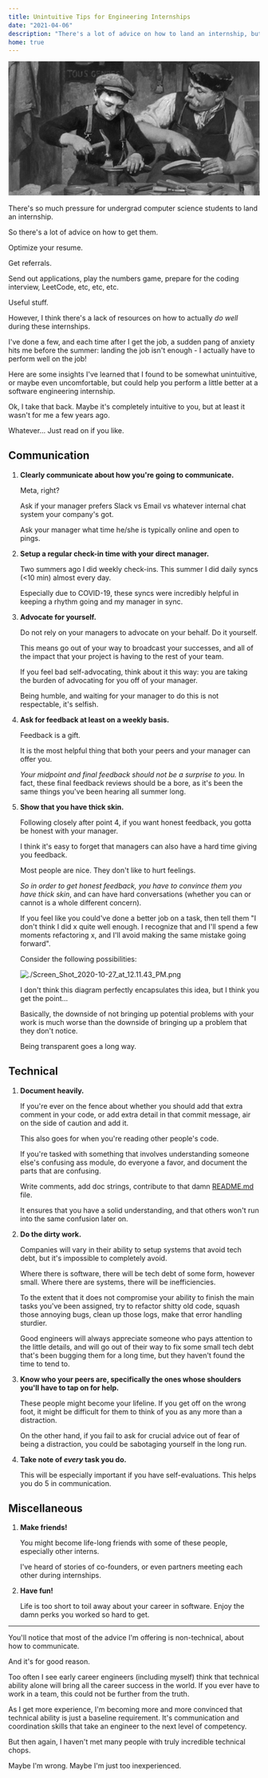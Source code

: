 ```yaml
---
title: Unintuitive Tips for Engineering Internships
date: "2021-04-06"
description: "There's a lot of advice on how to land an internship, but not enough advice on how to perform well on the job itself."
home: true
---
```


![./Screen_Shot_2020-10-27_at_12.11.43_PM.png](./apprentice.jpeg)


There's so much pressure for undergrad computer science students to land an internship.

So there's a lot of advice on how to get them.

Optimize your resume. 

Get referrals.

Send out applications, play the numbers game, prepare for the coding interview, LeetCode, etc, etc, etc. 

Useful stuff.

However, I think there's a lack of resources on how to actually *do well* during these internships.

I've done a few, and each time after I get the job, a sudden pang of anxiety hits me before the summer: landing the job isn't enough - I actually have to perform well on the job!

Here are some insights I've learned that I found to be somewhat unintuitive, or maybe even uncomfortable, but could help you perform a little better at a software engineering internship.

Ok, I take that back. Maybe it's completely intuitive to you, but at least it wasn't for me a few years ago. 

Whatever... Just read on if you like.

## Communication

1. **Clearly communicate about how you're going to communicate.** 

    Meta, right?

    Ask if your manager prefers Slack vs Email vs whatever internal chat system your company's got. 

    Ask your manager what time he/she is typically online and open to pings.

2. **Setup a regular check-in time with your direct manager.** 

    Two summers ago I did weekly check-ins. This summer I did daily syncs (<10 min) almost every day. 

    Especially due to COVID-19, these syncs were incredibly helpful in keeping a rhythm going and my manager in sync.

3. **Advocate for yourself.**

    Do not rely on your managers to advocate on your behalf. Do it yourself. 

    This means go out of your way to broadcast your successes, and all of the impact that your project is having to the rest of your team. 

    If you feel bad self-advocating, think about it this way: you are taking the burden of advocating for you off of your manager.

    Being humble, and waiting for your manager to do this is not respectable, it's selfish.

4. **Ask for feedback at least on a weekly basis.** 

    Feedback is a gift. 

    It is the most helpful thing that both your peers and your manager can offer you. 

    *Your midpoint and final feedback should not be a surprise to you.* In fact, these final feedback reviews should be a bore, as it's been the same things you've been hearing all summer long.

5. **Show that you have thick skin.**

    Following closely after point 4, if you want honest feedback, you gotta be honest with your manager. 

    I think it's easy to forget that managers can also have a hard time giving you feedback.

    Most people are nice. They don't like to hurt feelings. 

    *So in order to get honest feedback, you have to convince them you have thick skin*, and can have hard conversations (whether you can or cannot is a whole different concern).

    If you feel like you could've done a better job on a task, then tell them "I don't think I did x quite well enough. I recognize that and I'll spend a few moments refactoring x, and I'll avoid making the same mistake going forward". 

    Consider the following possibilities: 

    <!-- ![https://s3-us-west-2.amazonaws.com/secure.notion-static.com/c324eed9-4f55-4c82-a244-97a2223ba709/Screen_Shot_2020-09-29_at_10.58.40_PM.png](https://s3-us-west-2.amazonaws.com/secure.notion-static.com/c324eed9-4f55-4c82-a244-97a2223ba709/Screen_Shot_2020-09-29_at_10.58.40_PM.png) -->

    ![./Screen_Shot_2020-10-27_at_12.11.43_PM.png](./download.png)

    I don't think this diagram perfectly encapsulates this idea, but I think you get the point...

    Basically, the downside of not bringing up potential problems with your work is much worse than the downside of bringing up a problem that they don't notice.

    Being transparent goes a long way.

## Technical

1. **Document heavily.**

    If you're ever on the fence about whether you should add that extra comment in your code, or add extra detail in that commit message, air on the side of caution and add it. 

    This also goes for when you're reading other people's code. 

    If you're tasked with something that involves understanding someone else's confusing ass module, do everyone a favor, and document the parts that are confusing. 

    Write comments, add doc strings, contribute to that damn [README.md](http://readme.md) file.

    It ensures that you have a solid understanding, and that others won't run into the same confusion later on.

2. **Do the dirty work.**

    Companies will vary in their ability to setup systems that avoid tech debt, but it's impossible to completely avoid. 

    Where there is software, there will be tech debt of some form, however small. Where there are systems, there will be inefficiencies.

    To the extent that it does not compromise your ability to finish the main tasks you've been assigned, try to refactor shitty old code, squash those annoying bugs, clean up those logs, make that error handling sturdier.

    Good engineers will always appreciate someone who pays attention to the little details, and will go out of their way to fix some small tech debt that's been bugging them for a long time, but they haven't found the time to tend to.

3. **Know who your peers are, specifically the ones whose shoulders you'll have to tap on for help.** 

    These people might become your lifeline. If you get off on the wrong foot, it might be difficult for them to think of you as any more than a distraction. 

    On the other hand, if you fail to ask for crucial advice out of fear of being a distraction, you could be sabotaging yourself in the long run.

4. **Take note of *every* task you do.** 

    This will be especially important if you have self-evaluations. This helps you do 5 in communication.

## Miscellaneous

1. **Make friends!** 

    You might become life-long friends with some of these people, especially other interns. 

    I've heard of stories of co-founders, or even partners meeting each other during internships.

2. **Have fun!** 

    Life is too short to toil away about your career in software. Enjoy the damn perks you worked so hard to get.


<hr/>

You'll notice that most of the advice I'm offering is non-technical, about how to communicate. 

And it's for good reason. 

Too often I see early career engineers (including myself) think that technical ability alone will bring all the career success in the world. If you ever have to work in a team, this could not be further from the truth.

As I get more experience, I'm becoming more and more convinced that technical ability is just a baseline requirement. It's communication and coordination skills that take an engineer to the next level of competency.

But then again, I haven't met many people with truly incredible technical chops.

Maybe I'm wrong. Maybe I'm just too inexperienced.